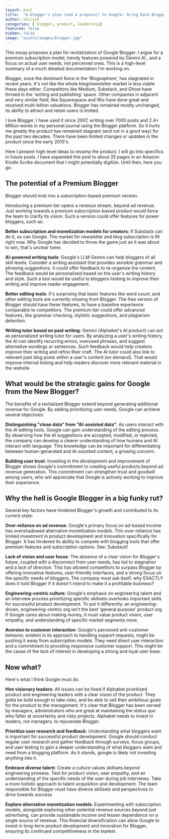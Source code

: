 ```yaml
---
layout: post
title:  "A blogger's plea (and a proposal) to Google: bring back Blogger!"
author: shirish
categories: [ blogger, product, leadership]
featured: false
hidden: false
image: "assets/images/blogger.jpg"
---
```

This essay proposes a plan for revitalization of Google Blogger. I argue for a premium subscription model, trendy features powered by Gemini AI , and a focus on actual user needs, not perceived ones. This is a high-level summary of a much detailed documentation I'm working on.

Blogger, once the dominant force in the 'Blogosphere', has stagnated in recent years. It's not like the whole blog/newsletter market is less viable these days either. Competitors like Medium, Substack, and Ghost have thrived in the 'writing and publishing' space. Other companies in adjacent and very similar field, like Squarespace and Wix have done great and received multi-billion valuations. Blogger has remained mostly unchanged, its ability to attract and retain users is limited. 

I love Blogger. I have used it since 2007, writing over 7000 posts and 2.4+ Million words in my personal journal using the Blogger platform. So it hurts me greatly the product has remained stagnant (and not in a good way) for the past two decades. There have been limited changes or updates in the product since the early 2010's.

Here I present high-level ideas to revamp the product. I will go into specifics in future posts. I have expanded this post to about 25 pages in an Amazon Kindle Scribe document that I might potentially digitize. Until then, here you go:

## The potential of a Premium Blogger

Blogger should look into a subscription-based premium version.

Introducing a premium tier opens a revenue stream, beyond ad revenue. Just working towards a premium subscription-based product would force the team to clarify its vision. Such a version could offer features for power bloggers, such as:

__Better subscription and monetization models for creators__: If Substack can do it, so can Google. The market for newsletter and blog subscription is IN right now. Why Google has decided to throw the game just as it was about to win, that's unclear tome.

__AI-powered writing tools__: Google's LLM Gemini can help bloggers of all skill levels. Consider a writing assistant that provides sensible grammar and phrasing suggestions. It could offer feedback to re-organize the content. The feedback would be personalized based on the user's writing history and style. Such a tool would be useful to bloggers looking to improve their writing and improve reader engagement.

__Better editing tools__: It's surprising that basic features like word count, and other editing tools are currently missing from Blogger. The free version of Blogger should have these features, to have a baseline experience comparable to competitors. The premium tier could offer advanced features, like grammar checking, stylistic suggestions, and plagiarism detection.

__Writing tutor based on past writing__: Gemini (Alphabet's AI product) can act as personalized writing tutor for users. By analyzing a user's writing history, the AI can identify recurring errors, overused phrases, and suggest alternative wordings or sentences. Such feedback would help creators improve their writing and refine their craft. The AI tutor could also link to relevant past blog posts within a user's content (on demand). That would improve internal linking and help readers discover more relevant material in the website.


## What would be the strategic gains for Google from the New Blogger?

The benefits of a revitalized Blogger extend beyond generating additional revenue for Google. By adding  prioritizing user needs, Google can achieve several objectives:

__Distinguishing "clean data" from "AI-assisted data"__: As users interact with the AI editing tools, Google can gain understanding of the editing process. By observing how the AI suggestions are accepted, modified, or rejected, the company can develop a clearer understanding of how humans and AI interact with language. This knowledge can be important for differentiating between human-generated and AI-assisted content, a growing concern.

__Building user trust__: Investing in the development and improvement of Blogger shows Google's commitment to creating useful products beyond ad revenue generation. This commitment can strengthen trust and goodwill among users, who will appreciate that Google is actively working to improve their experience.

## Why the hell is Google Blogger in a big funky rut?

Several key factors have hindered Blogger's growth and contributed to its current state:

__Over-reliance on ad revenue__: Google's primary focus on ad-based income has overshadowed  alternative monetization models. This over-reliance has limited investment in product development and innovation specifically for Blogger. It has hindered its ability to compete with blogging tools that offer premium features and subscription options. See: Substack!

__Lack of vision and user focus__: The absence of a clear vision for Blogger's future, coupled with a disconnect from user needs, has led to stagnation and a lack of direction. This has allowed competitors to surpass Blogger by offering innovative features, user-friendly interfaces, and a strong focus on the specific needs of bloggers. The company must ask itself: why EXACTLY does it hold Blogger if it doesn't intend to make it a profitable business?

__Engineering-centric culture__: Google's emphasis on engineering talent and an interview process prioritizing specific skillsets overlooks important skills for successful product development. To put it differently: an engineering-driven, engineering-centric org isn't the best 'general purpose' product org. If Google cares about making money, it must value product vision, user empathy, and understanding of specific market segments more.

__Aversion to customer interaction__: Google's perceived anti-customer behavior, evident in its approach to handling support requests, might be pushing it away from subscription models. They need direct user interaction and a commitment to providing responsive customer support. This might be the cause of the lack of interest in developing a strong and loyal user base.

## Now what?

Here's what I think Google must do.

__Hire visionary leaders__: All issues can be fixed if Alphabet prioritized product and engineering leaders with a clear vision of the product. They gotta be bold enough to take risks, and be able to sell their ambitious goals for the product to the management. It's clear that Blogger has been served by managers, administrators who are great at maintaining the status quo who falter at uncertainty and risky projects. Alphabet needs to invest in leaders, not managers, to rejuvenate Blogger.

__Prioritize user research and feedback__: Understanding what bloggers want is important for successful product development. Google should conduct regular user research and gather feedback through surveys, focus groups, and user testing to gain a deeper understanding of what bloggers want and need from a blogging platform. As it stands, google is likely not investing anything into it.

__Embrace diverse talent__: Create a culture values skillsets beyond engineering prowess. Test for product vision, user empathy, and an understanding of the specific needs of the user during job interviews. Take a more holistic approach to talent acquisition and development. The team responsible for Blogger must have diverse skillsets and perspectives to drive towards success.

__Explore alternative monetization models__: Experimenting with subscription models, alongside exploring other potential revenue sources beyond just advertising, can provide sustainable income and lessen dependence on a single source of revenue. This financial diversification can allow Google to invest in long-term product development and innovation for Blogger, ensuring its continued competitiveness in the market.